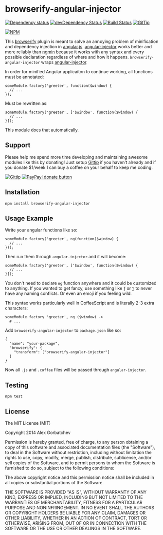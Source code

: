 # browserify-angular-injector

[![Dependency status](https://david-dm.org/alexgorbatchev/browserify-angular-injector.svg)](https://david-dm.org/alexgorbatchev/browserify-angular-injector)
[![devDependency Status](https://david-dm.org/alexgorbatchev/browserify-angular-injector/dev-status.svg)](https://david-dm.org/alexgorbatchev/browserify-angular-injector#info=devDependencies)
[![Build Status](https://secure.travis-ci.org/alexgorbatchev/browserify-angular-injector.svg?branch=master)](https://travis-ci.org/alexgorbatchev/browserify-angular-injector)
[![GitTip](https://camo.githubusercontent.com/b05dc5a98a3353fedfc802f373960fc49bab06d7/687474703a2f2f696d672e736869656c64732e696f2f6769747469702f616c6578676f72626174636865762e706e67)](https://www.gittip.com/alexgorbatchev/)

[![NPM](https://nodei.co/npm/browserify-angular-injector.svg?downloads=true)](https://npmjs.org/package/browserify-angular-injector)

This [browserify](http://browserify.org/) plugin is meant to solve an annoying problem of minification and dependency injection in [angular.js](https://www.angularjs.org/). [angular-injector] works better and more reliably than [ngmin](https://www.npmjs.org/package/ngmin) because it works with any syntax and every possible declaration regardless of where and how it happens. `browserify-angular-injector` wraps [angular-injector].

In order for minified Angular applicaiton to continue working, all functions must be annotated:

    someModule.factory('greeter', function($window) {
      // ...
    });

Must be rewritten as:

    someModule.factory('greeter', ['$window', function($window) {
      // ...
    }]);

This module does that automatically.

## Support

Please help me spend more time developing and maintaining awesome modules like this by donating! Just setup [Gittip](http://gittip.com) if you haven't already and if you donate $1/week I can buy a coffee on your behalf to keep me coding.

[![Gittip](http://img.shields.io/gittip/alexgorbatchev.png)](https://www.gittip.com/alexgorbatchev/)
[![PayPayl donate button](http://img.shields.io/paypal/donate.png?color=yellow)](https://www.paypal.com/cgi-bin/webscr?cmd=_s-xclick&hosted_button_id=PSDPM9268P8RW "Donate once-off to this project using Paypal")

## Installation

    npm install browserify-angular-injector

## Usage Example

Write your angular functions like so:

    someModule.factory('greeter', ng(function($window) {
      // ...
    }));

Then run them through `angular-injector` and it will become:

    someModule.factory('greeter', ['$window', function($window) {
      // ...
    }]);

You don't need to declare `ng` function anywhere and it could be customized to anything. If you wanted to get fancy, use something like `ƒ` or `∑` to never have any naming conflicts. Or even an emoji if you feeling wild.

This syntax works particularly well in CoffeeScript and is literally 2-3 extra characters:

    someModule.factory 'greeter', ng ($window) ->
      # ...

Add `browserify-angular-injector` to `package.json` like so:

    {
      "name": "your-package",
      "browserify": {
        "transform": ["browserify-angular-injector"]
      }
    }

Now all `.js` and `.coffee` files will be passed through `angular-injector`.

## Testing

    npm test

## License

The MIT License (MIT)

Copyright 2014 Alex Gorbatchev

Permission is hereby granted, free of charge, to any person obtaining a copy
of this software and associated documentation files (the "Software"), to deal
in the Software without restriction, including without limitation the rights
to use, copy, modify, merge, publish, distribute, sublicense, and/or sell
copies of the Software, and to permit persons to whom the Software is
furnished to do so, subject to the following conditions:

The above copyright notice and this permission notice shall be included in
all copies or substantial portions of the Software.

THE SOFTWARE IS PROVIDED "AS IS", WITHOUT WARRANTY OF ANY KIND, EXPRESS OR
IMPLIED, INCLUDING BUT NOT LIMITED TO THE WARRANTIES OF MERCHANTABILITY,
FITNESS FOR A PARTICULAR PURPOSE AND NONINFRINGEMENT. IN NO EVENT SHALL THE
AUTHORS OR COPYRIGHT HOLDERS BE LIABLE FOR ANY CLAIM, DAMAGES OR OTHER
LIABILITY, WHETHER IN AN ACTION OF CONTRACT, TORT OR OTHERWISE, ARISING FROM,
OUT OF OR IN CONNECTION WITH THE SOFTWARE OR THE USE OR OTHER DEALINGS IN
THE SOFTWARE.

[angular-injector]: https://github.com/alexgorbatchev/angular-injector